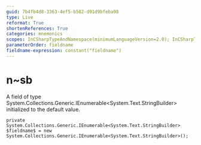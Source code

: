 ```yaml
---
guid: 7b4fb4d8-3363-4ef5-b582-d91d9bfeba98
type: Live
reformat: True
shortenReferences: True
categories: mnemonics
scopes: InCSharpTypeAndNamespace(minimumLanguageVersion=2.0); InCSharpTypeMember(minimumLanguageVersion=2.0)
parameterOrder: fieldname
fieldname-expression: constant("fieldname")
---
```


# n~sb

A field of type System.Collections.Generic.IEnumerable<System.Text.StringBuilder> initialized to the default value.

```
private System.Collections.Generic.IEnumerable<System.Text.StringBuilder> $fieldname$ = new System.Collections.Generic.IEnumerable<System.Text.StringBuilder>();
```

